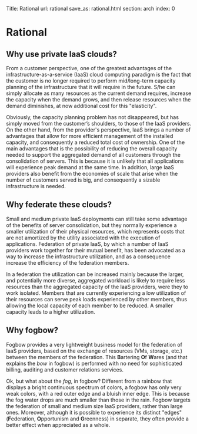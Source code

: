 Title: Rational
url: rational
save_as: rational.html
section: arch
index: 0

# Rational

## Why use private IaaS clouds?

From a customer perspective, one of the greatest advantages of the infrastructure-as-a-service (IaaS) cloud computing paradigm is the fact that the customer is no longer required to perform mid/long-term capacity planning of the infrastructure that it will require in the future. S/he can simply allocate as many resources as the current demand requires, increase the capacity when the demand grows, and then release resources when the demand diminishes, at now additional cost for this "elasticity".

Obviously, the capacity planning problem has not disappeared, but has simply moved from the customer’s shoulders, to those of the IaaS providers. On the other hand, from the provider's perspective, IaaS brings a number of advantages that allow for more efficient management of the installed capacity, and consequently a reduced total cost of ownership. One of the main advantages that is the possibility of reducing the overall capacity needed to support the aggregated demand of all customers through the consolidation of servers. This is because it is unlikely that all applications will experience peak demand at the same time. In addition, large IaaS providers also benefit from the economies of scale that arise when the number of customers served is big, and consequently a sizable infrastructure is needed.

## Why federate these clouds?

Small and medium private IaaS deployments can still take some advantage of the benefits of server consolidation, but they normally experience a smaller utilization of their physical resources, which represents costs that are not amortized by the utility associated with the execution of applications. Federation of private IaaS, by which a number of IaaS providers work together for their mutual benefit, has been advocated as a way to increase the infrastructure utilization, and as a consequence increase the efficiency of the federation members.

In a federation the utilization can be increased mainly because the larger, and potentially more diverse, aggregated workload is likely to require less resources than the aggregated capacity of the IaaS providers, were they to work isolated. Members that are currently experiencing a low utilization of their resources can serve peak loads experienced by other members, thus allowing the local capacity of each member to be reduced. A smaller capacity leads to a higher utilization.

## Why fogbow?

Fogbow provides a very lightweight business model for the federation of IaaS providers, based on the exchange of resources (VMs, storage, etc.) between the members of the federation. This <b>B</b>artering <b>O</b>f <b>W</b>ares (and that explains the <i>bow</i> in fogbow) is performed with no need for sophisticated billing, auditing and customer relations services.

Ok, but what about the <i>fog</i>, in fogbow? Different from a rainbow that displays a bright continuous spectrum of colors, a fogbow has only very weak colors, with a red outer edge and a bluish inner edge. This is because the fog water drops are much smaller than those in the rain. Fogbow targets the federation of small and medium size IaaS providers, rather than large ones. Moreover, although it is possible to experience its distinct "edges" (<b>F</b>ederation, <b>O</b>pportunism and <b>G</b>reenness) in separate, they often provide a better effect when appreciated as a whole.

